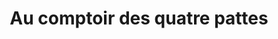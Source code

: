 ---
title: "Au comptoir des quatre pattes"
url: /paris/au-comptoir-des-quatre-pattes/
shop: toilettage des animaux
---